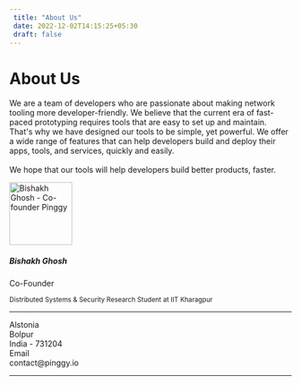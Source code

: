 ```yaml
---
 title: "About Us" 
 date: 2022-12-02T14:15:25+05:30 
 draft: false 
---
```


<div class="row">
<div class="col-lg-6 col-md-12">

<div class="card p-3">
  <div class="card-body">
    <h1 class="card-title display-7">About Us</h1>
    <p class="card-text text-justify">We are a team of developers who are passionate about making network tooling more developer-friendly. We believe that the current era of fast-paced prototyping requires tools that are easy to set up and maintain. That's why we have designed our tools to be simple, yet powerful. We offer a wide range of features that can help developers build and deploy their apps, tools, and services, quickly and easily.
<br>
<br>
We hope that our tools will help developers build better products, faster.</p>

  </div>
</div>
</div>
<div class="col-lg-6 col-md-12">
<div class="card p-3">
  <div class="row g-0">
    <div class="col-md-4 d-flex justify-content-center align-items-center">
      <img src="/assets/bishakh.webp" class="rounded-circle img-fluid featureimage shadow-4" style="width: 8em" alt="Bishakh Ghosh - Co-founder Pinggy">
    </div>
    <div class="col-md-8">
      <div class="card-body">
        <h5 class="card-title">Bishakh Ghosh</h5>
        <p class="card-subtitle">Co-Founder</p>
        <p class="card-text"><small class="text-muted">Distributed Systems & Security Research Student at IIT Kharagpur</small></p>
        <div class="social-media">
  <a target="_blank" href="https://www.linkedin.com/in/ghoshbishakh/" class="btn btn-outline-dark">
    <i class="bi bi-linkedin"></i>
  </a>
  <a target="_blank" href="https://twitter.com/iambishakh" class="btn btn-outline-dark">
    <i class="bi bi-twitter"></i>
  </a>
  <a target="_blank" href="https://scholar.google.com/citations?user=5kBZSVkAAAAJ" class="btn btn-outline-dark">
    <i class="bi bi-mortarboard"></i>
  </a>
  <a target="_blank" href="mailto:ghoshbishakh@pinggy.io" class="btn btn-outline-dark">
    <i class="bi bi-envelope"></i>
  </a>
  <a target="_blank" href="https://ghoshbishakh.github.io" class="btn btn-outline-dark">
    <i class="bi bi-link"></i>
  </a>
</div>
      </div>
    </div>
  </div>
</div>
</div>
</div>
<hr class="mt-5 mb-5">
<div class="Contact-Container d-flex flex-column flex-md-row flex-wrap flex-fill justify-content-center">
        <div class="col-lg-6 col-md-12 px-2 py-4">
            <div class="d-flex flex-row bd-highlight justify-content-center">
                <div class="feature bg-primary bg-gradient text-white rounded-3"><i class="bi bi-pin-map"></i></div>
                <div class="px-2 bd-highlight">
                    <div class="feature-name">Alstonia</div>
                    <div class="feature-description"> Bolpur <br> India - 731204</div>
                </div>
            </div>
        </div>
        <div class="col-lg-6 col-md-12 px-2 py-4">
            <div class="d-flex flex-row bd-highlight justify-content-center">
                <div class="feature bg-primary bg-gradient text-white rounded-3 mb-3"><i class="bi bi-envelope"></i></div>
                <div class="px-2 bd-highlight">
                <div class="feature-name">Email</div>
                <div class="feature-description">contact@pinggy.io</div>
                </div>
            </div>
        </div>
</div>
<hr>
<div id="my-reform"></div>
<script>window.Reform=window.Reform||function(){(Reform.q=Reform.q||[]).push(arguments)};</script>
<script id="reform-script" async src="https://embed.reform.app/v1/embed.js"></script>
<script>
    Reform('init', {
        url: 'https://forms.reform.app/DtpE3m/feedback/noRstj',
        target: '#my-reform',
        background: 'default',
    })
</script>
